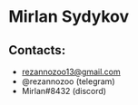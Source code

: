 # **Mirlan Sydykov** #

## **Contacts:** ##

* rezannozoo13@gmail.com
* @rezannozoo (telegram)
* Mirlan#8432 (discord)

